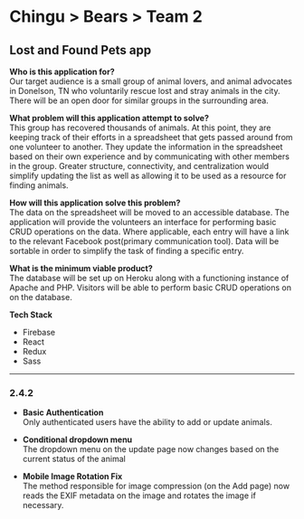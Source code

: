 # Chingu > Bears > Team 2

## Lost and Found Pets app

**Who is this application for?**\
Our target audience is a small group of animal lovers, and animal advocates in Donelson,
TN who voluntarily rescue lost and stray animals in the city. There will be an open
door for similar groups in the surrounding area.

**What problem will this application attempt to solve?**\
This group has recovered thousands of animals. At this point, they are keeping track
of their efforts in a spreadsheet that gets passed around from one volunteer to another.
They update the information in the spreadsheet based on their own experience and
by communicating with other members in the group. Greater structure, connectivity,
and centralization would simplify updating the list as well as allowing it to be
used as a resource for finding animals.

**How will this application solve this problem?**\
The data on the spreadsheet will be moved to an accessible database. The application
will provide the volunteers an interface for performing basic CRUD operations on
the data. Where applicable, each entry will have a link to the relevant Facebook
post(primary communication tool). Data will be sortable in order to simplify the
task of finding a specific entry.

**What is the minimum viable product?**\
The database will be set up on Heroku along with a functioning instance of Apache
and PHP. Visitors will be able to perform basic CRUD operations on on the database.

**Tech Stack**

* Firebase
* React
* Redux
* Sass

---

### 2.4.2

* **Basic Authentication**\
	Only authenticated users have the ability to add or update animals.

* **Conditional dropdown menu**\
	The dropdown menu on the update page now changes based on the current status of
	the animal

* **Mobile Image Rotation Fix**\
	The method responsible for image compression (on the Add page) now reads the EXIF
	metadata on the image and rotates the image if necessary.
